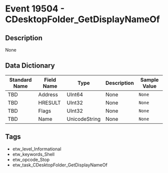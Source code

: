 # Event 19504 - CDesktopFolder_GetDisplayNameOf

## Description
None

## Data Dictionary
|Standard Name|Field Name|Type|Description|Sample Value|
|---|---|---|---|---|
|TBD|Address|UInt64|None|`None`|
|TBD|HRESULT|UInt32|None|`None`|
|TBD|Flags|UInt32|None|`None`|
|TBD|Name|UnicodeString|None|`None`|

## Tags
* etw_level_Informational
* etw_keywords_Shell
* etw_opcode_Stop
* etw_task_CDesktopFolder_GetDisplayNameOf